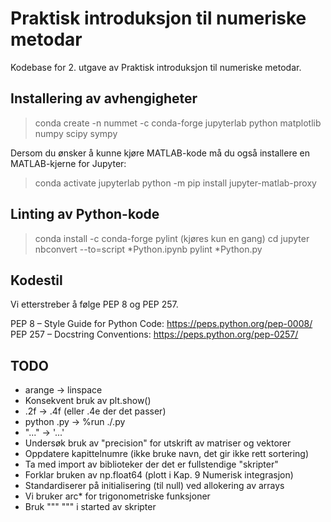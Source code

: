 # Praktisk introduksjon til numeriske metodar
Kodebase for 2. utgave av Praktisk introduksjon til numeriske metodar.

## Installering av avhengigheter
> conda create -n nummet -c conda-forge jupyterlab python matplotlib numpy scipy sympy

Dersom du ønsker å kunne kjøre MATLAB-kode må du også installere en MATLAB-kjerne for Jupyter:
> conda activate jupyterlab
> python -m pip install jupyter-matlab-proxy

## Linting av Python-kode
> conda install -c conda-forge pylint (kjøres kun en gang)
> cd <kapittel> 
> jupyter nbconvert --to=script *Python.ipynb
> pylint *Python.py

## Kodestil
Vi etterstreber å følge PEP 8 og PEP 257.

PEP 8 – Style Guide for Python Code: https://peps.python.org/pep-0008/
PEP 257 – Docstring Conventions: https://peps.python.org/pep-0257/

## TODO
* arange -> linspace
* Konsekvent bruk av plt.show()
* .2f -> .4f (eller .4e der det passer)
* python <Scriptnavn>.py -> %run ./<Scriptnavn>.py
* "..." -> '...'
* Undersøk bruk av "precision" for utskrift av matriser og vektorer
* Oppdatere kapittelnumre (ikke bruke navn, det gir ikke rett sortering)
* Ta med import av biblioteker der det er fullstendige "skripter"
* Forklar bruken av np.float64 (plott i Kap. 9 Numerisk integrasjon)
* Standardiserer på initialisering (til null) ved allokering av arrays
* Vi bruker arc* for trigonometriske funksjoner
* Bruk """ """ i started av skripter
